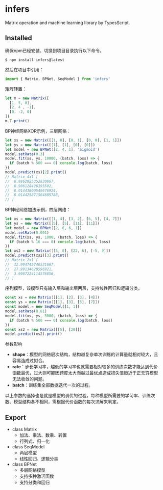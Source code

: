 # infers
Matrix operation and machine learning library by TypesScript.

## Installed
确保npm已经安装，切换到项目目录执行以下命令。
```shell
$ npm install infers@latest
```
然后在项目中引用：
```ts
import { Matrix, BPNet, SeqModel } from 'infers'
```
矩阵转置：
```ts
let m = new Matrix([
  [1, 5, 0],
  [2, 4 , -1],
  [0, -2, 0]
])
m.T.print()
```
BP神经网络XOR示例，三层网络：
```ts
let xs = new Matrix([[1, 0], [0, 1], [0, 0], [1, 1]])
let ys = new Matrix([[1], [1], [0], [0]])
let model = new BPNet([2, 4, 1], 'Sigmoid')
model.setRate(0.3)
model.fit(xs, ys, 10000, (batch, loss) => {
  if (batch % 500 === 0) console.log(batch, loss)
})
model.predict(xs)[2].print()
// Matrix 4x1 [
//  0.9862025352830867, 
//  0.986128496195502, 
//  0.01443800549676924, 
//  0.014425871504885788, 
// ]
```
BP神经网络加法示例，四层网络：
```ts
let xs = new Matrix([[1, 4], [3, 2], [6, 5], [4, 7]])
let ys = new Matrix([[5], [5], [11], [11]])
let model = new BPNet([2, 6, 6, 1])
model.setRate(0.001)
model.fit(xs, ys, 1000, (batch, loss) => {
  if (batch % 10 === 0) console.log(batch, loss)
})
let xs2 = new Matrix([[5, 8], [22, 6], [-5, 9]])
model.predict(xs2)[3].print()
// Matrix 2x1 [
//  12.994745740521667, 
//  27.99134620596921, 
//  3.9987224114576856, 
// ]
```
序列模型，该模型只有输入层和输出层两层，支持线性回归和逻辑分类。
```ts
const xs = new Matrix([[1], [2], [3], [4]])
const ys = new Matrix([[1], [3], [5], [7]])
const model = new SeqModel([1, 1])
model.setRate(0.01)
model.fit(xs, ys, 5000, (batch, loss) => {
  if (batch % 500 === 0) console.log(batch, loss)
})
const xs2 = new Matrix([[5], [20]])
model.predict(xs2).print()
```
参数影响
 - **shape**：模型的网络层次结构，结构越复杂单次训练的计算量就相对较大，且容易造成过拟合。
 - **rate**：步长学习率，越低的学习率也就需要相对较多的训练次数才能达到代价函数最优，过大则可能因跨度太大而越过最优点造成损失值趋近于正无穷模型无法收敛的问题。
 - **batch**：训练集全部数据迭代一次的过程。

以上参数的选择也是就是模型的调优的过程，每种模型所需要的学习率、训练次数、模型结构各不相同，需根据代价函数的每次求解来判定。

## Export
- class Matrix
  - 加法、乘法、数乘、转置
  - 行列式、归一化
- class SeqModel
  - 两层模型
  - 线性回归、逻辑分类
- class BPNet
  - 多层网络模型
  - 支持多种激活函数
  - 支持分类和回归
